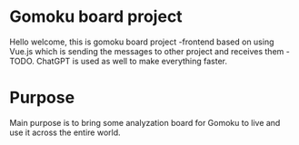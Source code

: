 # Gomoku board project

Hello welcome, this is gomoku board project -frontend based on using Vue.js which is sending the messages to other project and receives them - TODO. ChatGPT is used as well to make everything faster.

# Purpose

Main purpose is to bring some analyzation board for Gomoku to live and use it across the entire world.
  

